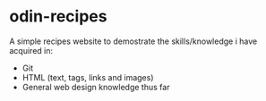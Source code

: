 # odin-recipes
A simple recipes website to demostrate the skills/knowledge i have acquired in:
- Git
- HTML (text, tags, links and images)
- General web design knowledge thus far